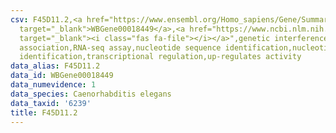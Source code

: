 ```yaml
---
csv: F45D11.2,<a href="https://www.ensembl.org/Homo_sapiens/Gene/Summary?db=core;g=WBGene00018449"
  target="_blank">WBGene00018449</a>,<a href="https://www.ncbi.nlm.nih.gov/pubmed/27496166"
  target="_blank"><i class="fas fa-file"></i></a>",genetic interference,functional
  association,RNA-seq assay,nucleotide sequence identification,nucleotide sequence
  identification,transcriptional regulation,up-regulates activity
data_alias: F45D11.2
data_id: WBGene00018449
data_numevidence: 1
data_species: Caenorhabditis elegans
data_taxid: '6239'
title: F45D11.2
---
```

